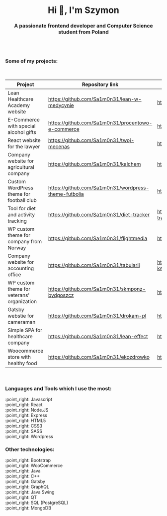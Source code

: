 <h1 align="center">Hi 👋, I'm Szymon</h1>
<h3 align="center">A passionate frontend developer and Computer Science student from Poland</h3>

<br/>
<br/>
<h3>Some of my projects:</h3>
<br/>

| Project                                  | Repository link                                      | Website                   |
|------------------------------------------|------------------------------------------------------|---------------------------|
| Lean Healthcare Academy website          | https://github.com/Sa1m0n31/lean-w-medycynie         | https://leanwmedycynie.pl |
| E-Commerce with special alcohol gifts    | https://github.com/Sa1m0n31/procentowo-e-commerce    | https://procentowo.com    |
| React website for the lawyer             | https://github.com/Sa1m0n31/twoj-mecenas             | https://twojmecenas.pl    |
| Company website for agricultural company | https://github.com/Sa1m0n31/kalchem                  | https://kalchem.com.pl    |
| Custom WordPress theme for football club | https://github.com/Sa1m0n31/wordpress-theme-futbolia | https://futbolia.pl       |
| Tool for diet and activity tracking      | https://github.com/Sa1m0n31/diet-tracker             | http://diet-tracker.szymonburak.pl    |
| WP custom theme for company from Norway  | https://github.com/Sa1m0n31/flightmedia              | https://flightmedia.no    |
| Company website for accounting office    | https://github.com/Sa1m0n31/tabularii                | https://tabularii-ksiegowosc.pl/    |
| WP custom theme for veterans' organization  | https://github.com/Sa1m0n31/skmponz-bydgoszcz     | https://skmponz.bydgoszcz.pl/    |
| Gatsby webstie for cameraman             | https://github.com/Sa1m0n31/drokam-pl     | https://drokam-studio.pl    |
| Simple SPA for healthcare company        | https://github.com/Sa1m0n31/lean-effect     | http://leaneffect.pl    |
| Woocommerce store with healthy food       | https://github.com/Sa1m0n31/ekozdrowko     | https://ekozdrowko.pl    |

<br/>

<h3 align="left">Languages and Tools which I use the most:</h3>
:point_right: Javascript<br/>
:point_right: React<br/>
:point_right: Node.JS<br/>
:point_right: Express<br/>
:point_right: HTML5<br/>
:point_right: CSS3<br/>
:point_right: SASS<br/>
:point_right: Wordpress<br/>

<h3 align="left">Other technologies:</h3>
:point_right: Bootstrap<br/>
:point_right: WooCommerce<br/>
:point_right: Java<br/>
:point_right: C++<br/>
:point_right: Gatsby<br/>
:point_right: GraphQL<br/>
:point_right: Java Swing<br/>
:point_right: QT<br/>
:point_right: SQL (PostgreSQL)<br/>
:point_right: MongoDB<br/>
